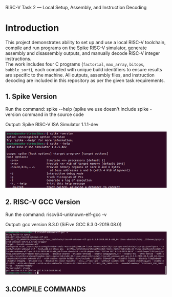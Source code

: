 RISC-V Task 2 — Local Setup, Assembly, and Instruction Decoding

# Introduction

This project demonstrates ability to set up and use a local RISC-V toolchain, compile and run programs on the Spike RISC-V simulator, generate assembly and disassembly outputs, and manually decode RISC-V integer instructions.  
The work includes four C programs (`factorial`, `max_array`, `bitops`, `bubble_sort`), each compiled with unique build identifiers to ensure results are specific to the machine. All outputs, assembly files, and instruction decoding are included in this repository as per the given task requirements.


## 1. Spike Version
Run the command: spike --help (spike we use doesn't include spike -version command in the source code

Output: Spike RISC-V ISA Simulator 1.1.1-dev

![Spike Output](spike_op.png)

## 2. RISC-V GCC Version

Run the command: riscv64-unknown-elf-gcc -v

Output: gcc version 8.3.0 (SiFive GCC 8.3.0-2019.08.0) 


![RISCV gcc version Output](riscv_gcc_op.png)

## 3.COMPILE COMMANDS











